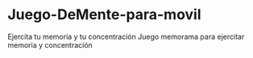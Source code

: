 # Juego-DeMente-para-movil
Ejercita tu memoria y tu concentración
Juego memorama para ejercitar memoria y concentración
